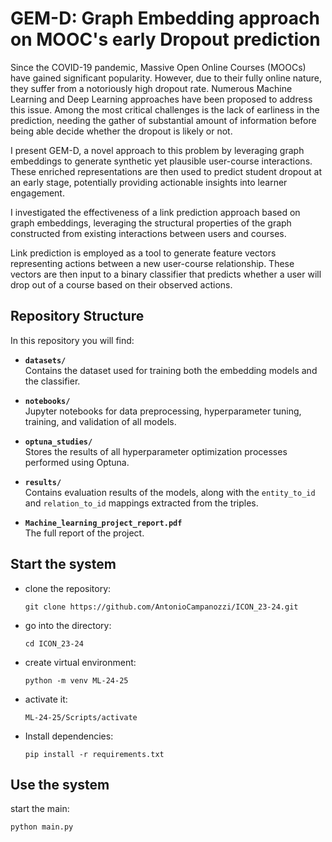 # GEM-D: Graph Embedding approach on MOOC's early Dropout prediction

Since the COVID-19 pandemic, Massive Open Online Courses (MOOCs) have gained significant popularity. However, due to their fully online nature, they suffer from a notoriously high dropout rate. Numerous Machine Learning and Deep Learning approaches have been proposed to address this issue. Among the most critical challenges is the lack of earliness in the prediction, needing the gather of substantial amount of information before being able decide whether the dropout is likely or not. 

I present GEM-D, a novel approach to this problem by leveraging graph embeddings to generate synthetic yet plausible user-course interactions. These enriched representations are then used to predict student dropout at an early stage, potentially providing actionable insights into learner engagement.

I investigated the effectiveness of a link prediction approach based on graph embeddings, leveraging the structural properties of the graph constructed from existing interactions between users and courses.

Link prediction is employed as a tool to generate feature vectors representing actions between a new user-course relationship. These vectors are then input to a binary classifier that predicts whether a user will drop out of a course based on their observed actions.

## Repository Structure

In this repository you will find:

- **`datasets/`**  
  Contains the dataset used for training both the embedding models and the classifier.

- **`notebooks/`**  
  Jupyter notebooks for data preprocessing, hyperparameter tuning, training, and validation of all models.

- **`optuna_studies/`**  
  Stores the results of all hyperparameter optimization processes performed using Optuna.

- **`results/`**  
  Contains evaluation results of the models, along with the `entity_to_id` and `relation_to_id` mappings extracted from the triples.

- **`Machine_learning_project_report.pdf`**  
  The full report of the project.
  


## Start the system
- clone the repository:

    ```
    git clone https://github.com/AntonioCampanozzi/ICON_23-24.git
    ```
- go into the directory:
    
    ```
    cd ICON_23-24
    ```
- create virtual environment:

    ```
    python -m venv ML-24-25
    ```
- activate it:
    ```
    ML-24-25/Scripts/activate
    ```

- Install dependencies:

    ```
    pip install -r requirements.txt
    ```

## Use the system

start the main:

```
python main.py
```





   
